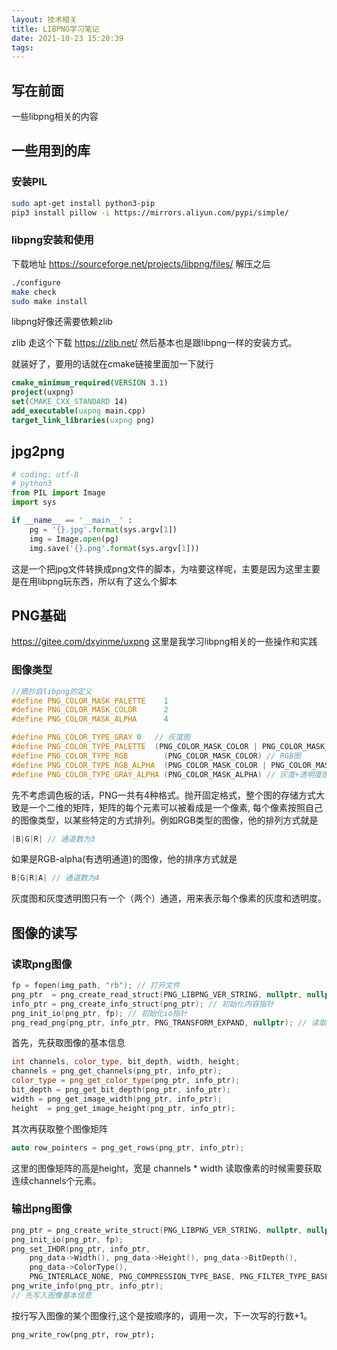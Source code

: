 ```yaml
---
layout: 技术相关
title: LIBPNG学习笔记
date: 2021-10-23 15:20:39
tags:
---
```


## 写在前面

一些libpng相关的内容

## 一些用到的库

### 安装PIL
```bash
sudo apt-get install python3-pip
pip3 install pillow -i https://mirrors.aliyun.com/pypi/simple/
```
### libpng安装和使用
下载地址 https://sourceforge.net/projects/libpng/files/
解压之后
```bash
./configure
make check
sudo make install
```
libpng好像还需要依赖zlib

zlib 走这个下载 https://zlib.net/
然后基本也是跟libpng一样的安装方式。

就装好了，要用的话就在cmake链接里面加一下就行
```cmake
cmake_minimum_required(VERSION 3.1)
project(uxpng)
set(CMAKE_CXX_STANDARD 14)
add_executable(uxpng main.cpp)
target_link_libraries(uxpng png)
```

## jpg2png

```python
# coding: utf-8
# python3
from PIL import Image
import sys

if __name__ == '__main__' :
	pg = '{}.jpg'.format(sys.argv[1])
	img = Image.open(pg)
	img.save('{}.png'.format(sys.argv[1]))

```
这是一个把jpg文件转换成png文件的脚本，为啥要这样呢，主要是因为这里主要是在用libpng玩东西，所以有了这么个脚本

## PNG基础

https://gitee.com/dxyinme/uxpng 这里是我学习libpng相关的一些操作和实践

### 图像类型
```cpp
//摘抄自libpng的定义
#define PNG_COLOR_MASK_PALETTE    1
#define PNG_COLOR_MASK_COLOR      2
#define PNG_COLOR_MASK_ALPHA      4

#define PNG_COLOR_TYPE_GRAY 0   // 灰度图
#define PNG_COLOR_TYPE_PALETTE  (PNG_COLOR_MASK_COLOR | PNG_COLOR_MASK_PALETTE) // 调色板（我也不知道啥玩意儿）
#define PNG_COLOR_TYPE_RGB        (PNG_COLOR_MASK_COLOR) // RGB图
#define PNG_COLOR_TYPE_RGB_ALPHA  (PNG_COLOR_MASK_COLOR | PNG_COLOR_MASK_ALPHA) // RGB+透明度图
#define PNG_COLOR_TYPE_GRAY_ALPHA (PNG_COLOR_MASK_ALPHA) // 灰度+透明度图
```
先不考虑调色板的话，PNG一共有4种格式。抛开固定格式，整个图的存储方式大致是一个二维的矩阵，矩阵的每个元素可以被看成是一个像素, 每个像素按照自己的图像类型，以某些特定的方式排列。例如RGB类型的图像，他的排列方式就是
```cpp
|B|G|R| // 通道数为3
```
如果是RGB-alpha(有透明通道)的图像，他的排序方式就是
```cpp
B|G|R|A| // 通道数为4
```
灰度图和灰度透明图只有一个（两个）通道，用来表示每个像素的灰度和透明度。

## 图像的读写

### 读取png图像
```cpp
fp = fopen(img_path, "rb"); // 打开文件
png_ptr  = png_create_read_struct(PNG_LIBPNG_VER_STRING, nullptr, nullptr, nullptr); // 初始化png读指针
info_ptr = png_create_info_struct(png_ptr); // 初始化内容指针
png_init_io(png_ptr, fp); // 初始化io指针
png_read_png(png_ptr, info_ptr, PNG_TRANSFORM_EXPAND, nullptr); // 读取png
```
首先，先获取图像的基本信息
```cpp
int channels, color_type, bit_depth, width, height;
channels = png_get_channels(png_ptr, info_ptr);
color_type = png_get_color_type(png_ptr, info_ptr);
bit_depth = png_get_bit_depth(png_ptr, info_ptr);
width = png_get_image_width(png_ptr, info_ptr);
height  = png_get_image_height(png_ptr, info_ptr);
```
其次再获取整个图像矩阵
```cpp
auto row_pointers = png_get_rows(png_ptr, info_ptr);
```
这里的图像矩阵的高是height，宽是 channels * width 读取像素的时候需要获取连续channels个元素。

### 输出png图像
```cpp
png_ptr = png_create_write_struct(PNG_LIBPNG_VER_STRING, nullptr, nullptr, nullptr); // 这里要设置成write_struct
png_init_io(png_ptr, fp);
png_set_IHDR(png_ptr, info_ptr,
	png_data->Width(), png_data->Height(), png_data->BitDepth(), 
	png_data->ColorType(),
	PNG_INTERLACE_NONE, PNG_COMPRESSION_TYPE_BASE, PNG_FILTER_TYPE_BASE);
png_write_info(png_ptr, info_ptr);
// 先写入图像基本信息
```
按行写入图像的某个图像行,这个是按顺序的，调用一次，下一次写的行数+1。
```
png_write_row(png_ptr, row_ptr);
```